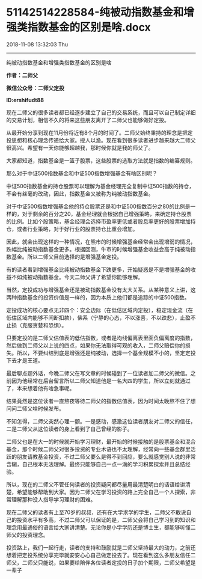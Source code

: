 # 51142514228584-纯被动指数基金和增强类指数基金的区别是啥.docx

2018-11-08 13:32:03 Thu

----

纯被动指数基金和增强类指数基金的区别是啥

__作者：二师父__

__微信公众号：二师父定投__

__ID:ershifudt88__

现在二师父的很多读者都已经逐步建立了自己的交易系统，而且可以自己制定详细的交易计划，相信不久的将来这些朋友离开了二师父也能够做好定投。

从最开始分享到现在11月份将近有8个月的时间了。二师父始终秉持的理念是把定投思想和核心理念传递给大家。授人以渔。现在看到很多读者进步越来越大二师父很高兴。希望有一天你能够超越我，那时候你就是我的师父了。

大家都知道，指数基金是一篮子股票，这些股票的选取方法就是指数的编纂规则。

那么对于中证500指数基金和中证500指数增强基金有啥区别呢？

中证500指数基金的持仓股票可以理解为基金经理完全复制中证500指数的持仓，不会有丝毫的改动，因此，指数基金又被称为纯被动指数基金。

对于中证500指数增强基金他的持仓股票还是和中证500指数百分之80的比例是一样的，对于剩余的百分之20，基金经理就会根据自己增强策略，来确定持仓股票的比例。比如个股策略，基金经理会选择市盈率更低或者股息率更好的股票增加持仓，或者行业策略，对于好行业的股票持仓比重会增加。

因此，就会出现这样的一种情况，在熊市的时候增强基金经常会出现增弱的情况，跌幅比纯被动指数基金更多。根据回测，牛市的时候增强基金收益会高于纯被动指数基金。所以二师父目前选择的是增强基金定投。

有的读者看到增强基金比纯被动指数基金下跌更多，开始疑惑是不是增强基金的收益不如纯被动指数基金。今天二师父讲了希望你能够理解。

当然，定投成功与增强基金还是被动指数基金没有太大关系。从某种意义上讲，这两种指数基金的投资价值是一样的，因为本质上他们都是追踪的中证500指数。

定投成功的核心要点无非四个：安全边际（在低估区域内定投），稳定现金流（在低估区域内能够不间断扣款），佛系（宁静的心态，不以涨喜，不以跌悲），止盈不止损（克服贪婪和恐惧）。

只要定投的是二师父估值表的低估指数，或者是均线偏离表里面负偏离度的指数，然后做到二师父以上说的四点，如果你无法取得可观的收入，二师父赔偿你的损失。所以，不要纠结到底是增强还是纯被动，选择一个基金规模不小的，坚定定投下去才是王道。

最后聊点题外话，今晚二师父在写文章的时候碰到了一位读者加二师父的微信。之前因为他经常在后台留言所以二师父知道他是一名大四的学生，所以立刻就通过了，本来想着他有啥急事呢。

结果竟然是这位读者一直熬夜等待二师父的指数估值表，因为时间太晚熬不住了想问问二师父啥时候发布。

不知怎得，二师父突然心理一颤。一是感动，感激这位读者朋友对二师父的信任，二是二师父从这位读者的身上看到了自己曾经的影子。

二师父也是在大一的时候就开始学习理财，最开始的时候接触的是股票基金和混合基金，那个时候二师父对很多投资的专业术语也不太理解，经常向一些基金群里活跃的朋友请教基金投资，不过二师父要么是得不到回应，要么就感觉别人说的非常含糊，自己根本无法理解。最终只能够自己一点一滴的学习积累探索并且总结经验。

所以，现在的二师父不管任何读者的投资疑问都尽量用最清楚明白的话语给讲清楚，希望能够帮助到大家。因为二师父在学习投资的路上完全自己一个人探索，非常理解那种没人指导学习理财的困难。

现在二师父的读者有上至70岁的叔叔，还有在大学求学的学生，二师父不敢说自己的投资水平有多高，不过二师父可以保证的是，二师父会将自己学习到的知识和理念用最通俗的语言给大家讲清楚。无论你是小学学历还是博士生，都能够听懂二师父的投资理念。

投资路上，我们一起行走，读者的支持和鼓励就是二师父坚持最大的动力，之前还想着把定投系统分享完毕就安安心心自己做定投去了。现在看到这么多朋友信任二师父，二师父只能说，如果要给陪伴各位读者定投的日子加个期限，二师父希望是一辈子

  
  


